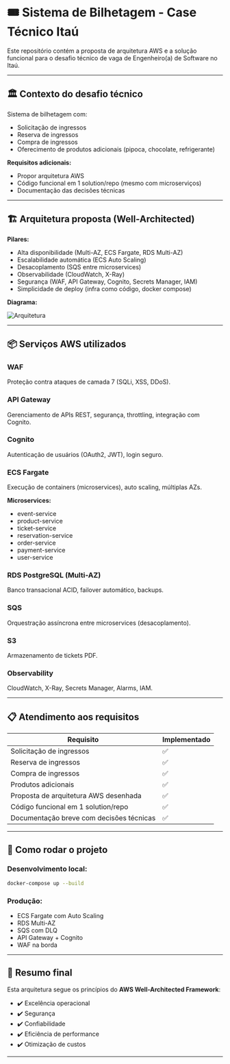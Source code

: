 
# 🎟️ Sistema de Bilhetagem - Case Técnico Itaú

Este repositório contém a proposta de arquitetura AWS e a solução funcional para o desafio técnico de vaga de Engenheiro(a) de Software no Itaú.

---

## 🏛️ Contexto do desafio técnico

Sistema de bilhetagem com:

- Solicitação de ingressos
- Reserva de ingressos
- Compra de ingressos
- Oferecimento de produtos adicionais (pipoca, chocolate, refrigerante)

**Requisitos adicionais:**

- Propor arquitetura AWS
- Código funcional em 1 solution/repo (mesmo com microserviços)
- Documentação das decisões técnicas

---

## 🏗️ Arquitetura proposta (Well-Architected)

**Pilares:**

- Alta disponibilidade (Multi-AZ, ECS Fargate, RDS Multi-AZ)
- Escalabilidade automática (ECS Auto Scaling)
- Desacoplamento (SQS entre microservices)
- Observabilidade (CloudWatch, X-Ray)
- Segurança (WAF, API Gateway, Cognito, Secrets Manager, IAM)
- Simplicidade de deploy (infra como código, docker compose)

**Diagrama:**

![Arquitetura](docs/architecture.png)

---

## 📦 Serviços AWS utilizados

### WAF
Proteção contra ataques de camada 7 (SQLi, XSS, DDoS).

### API Gateway
Gerenciamento de APIs REST, segurança, throttling, integração com Cognito.

### Cognito
Autenticação de usuários (OAuth2, JWT), login seguro.

### ECS Fargate
Execução de containers (microservices), auto scaling, múltiplas AZs.

**Microservices:**

- event-service
- product-service
- ticket-service
- reservation-service
- order-service
- payment-service
- user-service

### RDS PostgreSQL (Multi-AZ)
Banco transacional ACID, failover automático, backups.

### SQS
Orquestração assíncrona entre microservices (desacoplamento).

### S3
Armazenamento de tickets PDF.

### Observability
CloudWatch, X-Ray, Secrets Manager, Alarms, IAM.

---

## 📋 Atendimento aos requisitos

| Requisito                                | Implementado |
|------------------------------------------|--------------|
| Solicitação de ingressos                 | ✅ |
| Reserva de ingressos                     | ✅ |
| Compra de ingressos                      | ✅ |
| Produtos adicionais                      | ✅ |
| Proposta de arquitetura AWS desenhada    | ✅ |
| Código funcional em 1 solution/repo      | ✅ |
| Documentação breve com decisões técnicas | ✅ |

---

## 🚀 Como rodar o projeto

### Desenvolvimento local:

```bash
docker-compose up --build
```

### Produção:

- ECS Fargate com Auto Scaling
- RDS Multi-AZ
- SQS com DLQ
- API Gateway + Cognito
- WAF na borda

---

## 📝 Resumo final

Esta arquitetura segue os princípios do **AWS Well-Architected Framework**:

- ✔️ Excelência operacional
- ✔️ Segurança
- ✔️ Confiabilidade
- ✔️ Eficiência de performance
- ✔️ Otimização de custos

---
